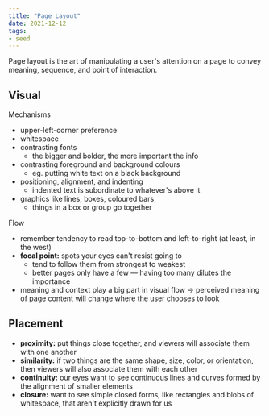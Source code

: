 ```yaml
---
title: "Page Layout"
date: 2021-12-12
tags:
- seed
---
```


Page layout is the art of manipulating a user's attention on a page to convey meaning, sequence, and point of interaction.

## Visual 
Mechanisms
-   upper-left-corner preference
-   whitespace
-   contrasting fonts
    -   the bigger and bolder, the more important the info
-   contrasting foreground and background colours
    -   eg. putting white text on a black background
-   positioning, alignment, and indenting
    -   indented text is subordinate to whatever's above it
-   graphics like lines, boxes, coloured bars
    -   things in a box or group go together

Flow
-   remember tendency to read top-to-bottom and left-to-right (at least, in the west)
-   **focal point:** spots your eyes can't resist going to
    -   tend to follow them from strongest to weakest
    -   better pages only have a few — having too many dilutes the importance
-   meaning and context play a big part in visual flow → perceived meaning of page content will change where the user chooses to look

## Placement
-   **proximity:** put things close together, and viewers will associate them with one another
-   **similarity:** if two things are the same shape, size, color, or orientation, then viewers will also associate them with each other
-   **continuity:** our eyes want to see continuous lines and curves formed by the alignment of smaller elements
-   **closure:** want to see simple closed forms, like rectangles and blobs of whitespace, that aren't explicitly drawn for us